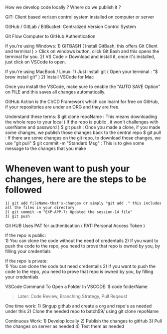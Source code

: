 How we develop code locally ? Where do we publish it ?

GIT: Client based verison control system installed on computer or server

GitHub / GitLab / BitBucket: Centralized Version Control System

Git Flow
Computer to GitHub Authentication

If you're using Windows:
    1) GITBASH ( Install GitBash, this offers Git Client and terminal )
       > Click on windows button, click Git Bash and this opens the terminal for you.
    2) VS Code
        > Download and install it, once it's installed, just click on VSCode to open.

If you're using MacBook / Linux:
    1) Just install git ( Open your terminal : "$ brew install git" )
    2) Install VSCode for Mac

Once you install the VSCode, make sure to enable the "AUTO SAVE Option" on FILE and this saves all changes automatically.

GitHub Action is the CI/CD Framework which can learnt for free on GitHub, if your repositories are under an ORG and they are free.

Understand these terms:
    $ git clone repoName : This means downloading the whole repo to your local ( If the repo is public , it won't challenges with userName and password )
    $ git push : Once you made a clone, if you made some changes, we publish those changes back to the central repo 
    $ git pull : If there are some changes on the git repo, to download those changes, we use "git pull" 
    $ git commit -m "Standard Msg" : This is to give some message to the changes that you make 

# Wheneven want to push your changes, here are the steps to be followed 

    1) git add fileName-that's-changes or simply "git add ." this includes all the files in your directory
    2) git commit -m "EXP-APP-7: Updated the session-14 file"
    3) git push

Git HUB Uses PAT for authentication ( PAT: Personal Access Token )

If the repo is public:  
    1) You can clone the code without the need of credentails 
    2) If you want to push the code to the repo, you need to prove that repo is owned by you, by filling your credentials 

If the repo is private:  
    1) You can clone the code but need credentails 
    2) If you want to push the code to the repo, you need to prove that repo is owned by you, by filling your credentials 

VSCode Command To Open a Folder In VSCODE:
    $ code folderName

> Later: Code Review, Branching Strategy, Pull Reqeust

One time work:
    1) Singup github and create a org and repo's as needed under this 
    2) Clone the needed repo to batch59/ using git clone repoName 

Continuous Work:
    1) Develop locally 
    2) Publish the changes to gitHub 
    3) Pull the changes on server as needed 
    4) Test them as needed

